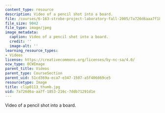 ```yaml
---
content_type: resource
description: Video of a pencil shot into a board.
file: /courses/6-163-strobe-project-laboratory-fall-2005/7a726d6aaa7f1853216c7ddb71291d1e_clip0113_thumb.jpg
file_size: 9042
file_type: image/jpeg
image_metadata:
  caption: Video of a pencil shot into a board.
  credit: ''
  image-alt: ''
learning_resource_types:
- Videos
license: https://creativecommons.org/licenses/by-nc-sa/4.0/
ocw_type: OCWImage
parent_title: Videos
parent_type: CourseSection
parent_uid: 51cd369a-eca7-e347-1507-a5f406669ce5
resourcetype: Image
title: clip0113_thumb.jpg
uid: 7a726d6a-aa7f-1853-216c-7ddb71291d1e
---
```

Video of a pencil shot into a board.